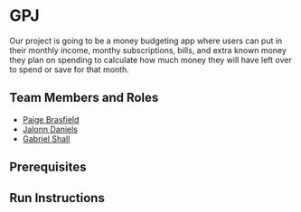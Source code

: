 # GPJ

Our project is going to be a money budgeting app where users can put in their monthly income, monthy subscriptions, bills, and extra known money they plan on spending to calculate how much money they will have left over to spend or save for that month. 

## Team Members and Roles

* [Paige Brasfield](https://github.com/paigebrasfield/CIS350-HW2--Brasfield-/blob/main/README.md)
* [Jalonn Daniels](https://github.com/jayretoo/CIS350-HW2-Daniels./blob/main/README.md#meme)
* [Gabriel Shall](https://github.com/shallg19/CIS350-HW2-SHALL) 
## Prerequisites

## Run Instructions
